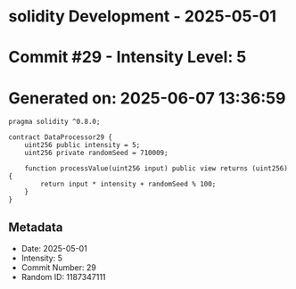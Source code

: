 ﻿# solidity Development - 2025-05-01
# Commit #29 - Intensity Level: 5
# Generated on: 2025-06-07 13:36:59
```solidity
pragma solidity ^0.8.0;

contract DataProcessor29 {
    uint256 public intensity = 5;
    uint256 private randomSeed = 710009;

    function processValue(uint256 input) public view returns (uint256) {
        return input * intensity + randomSeed % 100;
    }
}
```
## Metadata
- Date: 2025-05-01
- Intensity: 5
- Commit Number: 29
- Random ID: 1187347111
